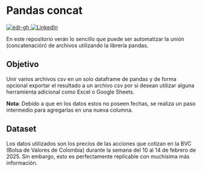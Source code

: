 # Pandas concat
[![edr-gh](https://img.shields.io/badge/edr%20gh-blue?&logo=github) ![LinkedIn](https://img.shields.io/badge/LinkedIn-esteban_dr-white)](https://www.linkedin.com/in/esteban-dr/)

En este repositorio verán lo sencillo que puede ser automatizar la unión (concatenación) de archivos utilizando la librería pandas.

## Objetivo
Unir varios archivos csv en un solo dataframe de pandas y de forma opcional exportar el resultado a un archivo csv por si desean utilizar alguna herramienta adicional como Excel o Google Sheets.

**Nota**: Debido a que en los datos estos no poseen fechas, se realiza un paso intermedio para agregarlas en una nueva columna.

## Dataset
Los datos utilizados son los precios de las acciones que cotizan en la BVC (Bolsa de Valores de Colombia) durante la semana del 10 al 14 de febrero de 2025. Sin embargo, esto es perfectamente replicable con muchísima más información.